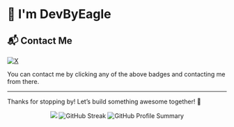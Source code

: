 # :wave: I'm DevByEagle

<!-- ![GitHub Header](https://via.placeholder.com/1000x200.png?text=Welcome+to+my+GitHub) <!-- Replace with your custom banner image -->

## 📬 Contact Me
[![X](https://img.shields.io/badge/X-black?logo=x&logoColor=white&style=for-the-badge)](https://x.com/DevByEagle)

You can contact me by clicking any of the above badges and contacting me from there.

---

<!-- ## 🌟 Support Me  

If you love my work and want to support me:  

- **Give me a ⭐** on your favorite projects!  
- **Buy me a coffee**: [![Buy Me A Coffee](https://img.shields.io/badge/-Buy%20Me%20A%20Coffee-yellow?style=for-the-badge&logo=buy-me-a-coffee)](https://buymeacoffee.com/YourLink)  
- **Sponsor Me**: [![Sponsor](https://img.shields.io/badge/Sponsor-YourName-blue?style=for-the-badge&logo=github-sponsors)](https://github.com/sponsors/YourUsername)  

--- -->

Thanks for stopping by! Let’s build something awesome together! 🚀

<div align="center">
  <img src="https://github-readme-stats.vercel.app/api?username=DevByEagle&show_icons=true&theme=radical" />
  <img src="https://github-readme-streak-stats.herokuapp.com/?user=DevByEagle&theme=radical" alt="GitHub Streak" />
  <img src="https://github-profile-summary-cards.vercel.app/api/cards/profile-details?username=DevByEagle&theme=radical" alt="GitHub Profile Summary" />
</div>
